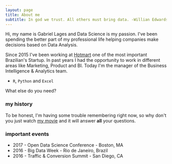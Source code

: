 ```yaml
---
layout: page
title: About me
subtitle: In god we trust. All others must bring data. -Willian Edwards Deming-
---
```


Hi, my name is Gabriel Lages and Data Science is my passion. I've been spending the better part of my professional life helping companies make decisions based on Data Analysis.

Since 2015 I've been working at [Hotmart](http://www.hotmart.com) one of the most important Brazilian's Startup. In past years I had the opportunity to work in different areas like Marketing, Product and BI. Today I'm the manager of the Business Intelligence & Analytics team.

- `R`, `Python` and `Excel`

What else do you need?

### my history

To be honest, I'm having some trouble remembering right now, so why don't you just watch [my movie](http://en.wikipedia.org/wiki/The_Princess_Bride_%28film%29) and it will answer **all** your questions.

### important events
- 2017 - Open Data Science Conference - Boston, MA
- 2016 - Big Data Week - Rio de Janeiro, Brazil
- 2016 - Traffic & Conversion Summit - San Diego, CA
